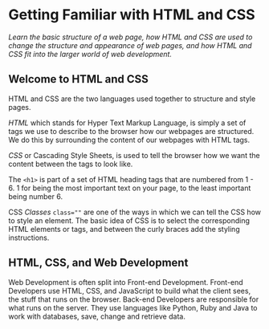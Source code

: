 # Getting Familiar with HTML and CSS
_Learn the basic structure of a web page, how HTML and CSS are used to change the structure and appearance of web pages, and how HTML and CSS fit into the larger world of web development._

## Welcome to HTML and CSS
HTML and CSS are the two languages used together to structure and style pages.

_HTML_ which stands for Hyper Text Markup Language, is simply a set of tags we use to describe to the browser how our webpages are structured. We do this by surrounding the content of our webpages with HTML tags.

_CSS_ or Cascading Style Sheets, is used to tell the browser how we want the content between the tags to look like.

The `<h1>` is part of a set of HTML heading tags that are numbered from 1 - 6. 1 for being the most important text on your page, to the least important being number 6.

CSS _Classes_ `class=""` are one of the ways in which we can tell the CSS how to style an element. The basic idea of CSS is to select the corresponding HTML elements or tags, and between the curly braces add the styling instructions.

## HTML, CSS, and Web Development
Web Development is often split into Front-end Development. Front-end Developers use HTML, CSS, and JavaScript to build what the client sees, the stuff that runs on the browser. Back-end Developers are responsible for what runs on the server. They use languages like Python, Ruby and Java to work with databases, save, change and retrieve data.
